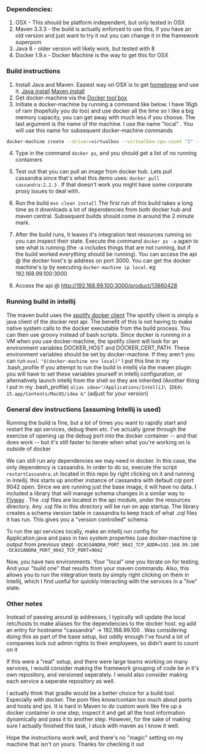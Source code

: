 ### Dependencies:
1. OSX - This should be platform independent, but only tested in OSX
2. Maven 3.3.3 - the build is actually enforced to use this, if you have an old version and just want to try it out you can change it in the framework superpom
3. Java 8 - older version will likely work, but tested with 8
4. Docker 1.9.x - Docker Machine is the way to get this for OSX

### Build instructions
1. Install Java and Maven. Easiest way on OSX is to get [homebrew](http://brew.sh/) and use it.  [Java install](http://stackoverflow.com/questions/24342886/how-to-install-java-8-on-mac) [Maven install](http://stackoverflow.com/a/17481557/412366)
2. Get docker-machine via the [Docker tool box](https://www.docker.com/docker-toolbox)
3. Initiate a docker-machine by running a command like below. I have 16gb of ram (hopefully you do too) and use docker all the time so I like a big memory capacity, you can get away with much less if you choose. The last argument is the name of the machine. I use the name "local" . You will use this name for subsequent docker-machine commands
```bash
docker-machine create --driver=virtualbox --virtualbox-cpu-count "2" --virtualbox-memory "8000" --virtualbox-cpu-count "4" --virtualbox-disk-size "40000" local
```
4. Type in the command `docker ps`, and you should get a list of no running containers
5. Test out that you can pull an image from docker hub. Lets pull cassandra since that's what this demo uses: `docker pull cassandra:2.2.3` . If that doesn't work you might have some corporate proxy issues to deal with.

6. Run the build `mvn clean install` The first run of this build takes a long time as it downloads a lot of dependencies from both docker hub and maven central. Subsequent builds should come in around the 2 minute mark.
7. After the build runs, it leaves it's integration test resources running so you can inspect their state. Execute the command `docker ps -a` again to see what is running (the -a includes things that are not running, but if the build worked everything should be running). You can access the api @ the docker host's ip address on port 3000. You can get the docker machine's ip by executing `docker-machine ip local`. eg 192.168.99.100:3000
8. Access the api @ http://192.168.99.100:3000/product/13860428


### Running build in intellij
The maven build uses the [spotify docker client](https://github.com/spotify/docker-client)
The spotify client is simply a java client of the docker rest api. The benefit of this is not having to make native system calls to the docker executable from the build process. You can then use groovy instead of bash scripts.
Since docker is running in a VM when you use docker-machine, the spotify client will look for an environment variables DOCKER_HOST and DOCKER_CERT_PATH. These environment variables should be set by docker-machine. If they aren't you can run `eval "$(docker-machine env local)"` I put this line in my .bash_profile
If you attempt to run the build in intellij via the maven plugin you will have to set these variables yourself in intellij configuration, or alternatively launch intellij from the shell so they are inherited (Another thing I put in my .bash_profile) `alias idea="/Applications/IntelliJ\ IDEA\ 15.app/Contents/MacOS/idea &"` (adjust for your version)



### General dev instructions (assuming Intellij is used)
Running the build is fine, but a lot of times you want to rapidly start and restart the api services, debug them etc.
I've actually gone through the exercise of opening up the debug port into the docker container -- and that does work -- but it's still faster to iterate when what you're working on is outside of docker

We can still run any dependencies we may need in docker. In this case, the only dependency is cassandra.
In order to do so, execute the script `restartCassandra.sh` located in this repo by right clicking on it and running in Intellij. this starts up another instance of cassandra with default cql port 9042 open.
Since we are running just the base image, it will have no data. I included a library that will manage schema changes in a similar way to [Flyway](http://flywaydb.org/) . The .cql files are located in the api module, under the resources directory.
Any .cql file in this directory will be run on app startup. The library creates a schema version table in cassandra to keep track of what .cql files it has run. This gives you a "version controlled" schema.

To run the api services locally, make an intellij run config for Application.java and pass in two system properties (use docker-machine ip output from previous step) `-DCASSANDRA_PORT_9042_TCP_ADDR=192.168.99.100 -DCASSANDRA_PORT_9042_TCP_PORT=9042`

Now, you have two environments. Your "local" one you iterate on for testing. And your "build one" that results from your maven commands. Also, this allows you to run the integration tests by simply right clicking on them in Intellij, which I find useful for quickly interacting with the services in a "live" state.

### Other notes
Instead of passing around ip addresses, I typically will update the local /etc/hosts to make aliases for the dependencies to the docker host. eg add an entry for hostname "cassandra" -> 192.168.99.100 . Was considering doing this as part of the base setup, but oddly enough I've found a lot of companies lock out admin rights to their employees, so didn't want to count on it

If this were a "real" setup, and there were large teams working on many services, I would consider making the framework grouping of code be in it's own repository, and versioned seperately. I would also consider making each service a seperate repository as well.

I actually think that gradle would be a better choice for a build tool. Especially with docker. The pom files know/contain too much about ports and hosts and ips. It is hard in Maven to do custom work like fire up a docker container in one step, inspect it and get all the host information dynamically and pass it to another step. However, for the sake of making sure I actually finished this task, I stuck with maven as I know it well.

Hope the instructions work well, and there's no "magic" setting on my machine that isn't on yours. Thanks for checking it out
